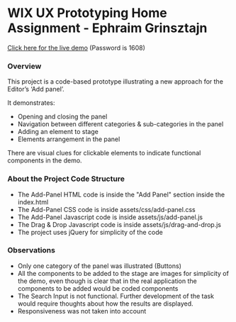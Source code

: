 # WIX UX Prototyping Home Assignment - Ephraim Grinsztajn

[Click here for the live demo](https://ephraimgrin.com/wix-home-task)
(Password is 1608)

### Overview
This project is a code-based prototype illustrating a new approach for the Editor’s ‘Add panel’. 

It demonstrates:
- Opening and closing the panel
- Navigation between different categories & sub-categories in the panel
- Adding an element to stage
- Elements arrangement in the panel

There are visual clues for clickable elements to indicate functional components in the demo.

### About the Project Code Structure
- The Add-Panel HTML code is  inside the "Add Panel" section inside the index.html
- The Add-Panel CSS code is inside assets/css/add-panel.css
- The Add-Panel Javascript code is inside assets/js/add-panel.js
- The Drag & Drop Javascript code is inside assets/js/drag-and-drop.js
- The project uses jQuery for simplicity of the code

### Observations
- Only one category of the panel was illustrated (Buttons)
- All the components to be added to the stage are images for simplicity of the demo, even though is clear that in the real application the components to be added would be coded components
- The Search Input is not functional. Further development of the task would require thoughts about how the results are displayed.
- Responsiveness was not taken into account